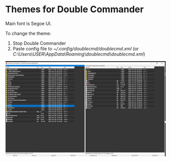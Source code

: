 # Themes for Double Commander

Main font is Segoe UI.

To change the theme:

1. Stop Double Commander
2. Paste config file to *~/.config/doublecmd/doublecmd.xml* (or *C:\Users\USER\AppData\Roaming\doublecmd\doublecmd.xml*)

![alt text](screenshot.png)
